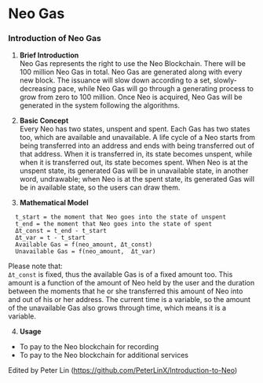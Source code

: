 # Neo Gas

### Introduction of Neo Gas

1. **Brief Introduction**  
  Neo Gas represents the right to use the Neo Blockchain. There will be 100 million Neo Gas in total. Neo Gas are generated along with every new block. The issuance will slow down according to a set, slowly-decreasing pace, while Neo Gas will go through a generating process to grow from zero to 100 million. Once Neo is acquired, Neo Gas will be generated in the system following the algorithms.

2. **Basic Concept**  
  Every Neo has two states, unspent and spent. Each Gas has two states too, which are available and unavailable. A life cycle of a Neo starts from being transferred into an address and ends with being transferred out of that address. When it is transferred in, its state becomes unspent, while when it is transferred out, its state becomes spent. When Neo is at the unspent state, its generated Gas will be in unavailable state, in another word, undrawable; when Neo is at the spent state, its generated Gas will be in available state, so the users can draw them.

3. **Mathematical Model**  
```
  t_start = the moment that Neo goes into the state of unspent  
  t_end = the moment that Neo goes into the state of spent  
  Δt_const = t_end - t_start  
  Δt_var = t - t_start  
  Available Gas = f(neo_amount, Δt_const)  
  Unavailable Gas = f(neo_amount,  Δt_var)  
  ```
  Please note that:  
  `Δt_const` is fixed, thus the available Gas is of a fixed amount too. This amount is a function of the amount of Neo held by the user and the duration between the moments that he or she transferred this amount of Neo into and out of his or her address. The current time is a variable, so the amount of the unavailable Gas also grows through time, which means it is a variable.

4. **Usage**  
  - To pay to the Neo blockchain for recording 
  - To pay to the Neo blockchain for additional services



Edited by Peter Lin (https://github.com/PeterLinX/Introduction-to-Neo)
